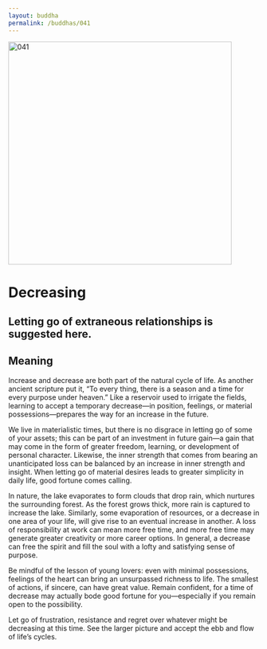 ```yaml
---
layout: buddha
permalink: /buddhas/041
---
```


<div class="uk-text-center">
<img src="{{"/assets/img/buddhas/buddha-041.jpg" | relative_url}}" alt="041"  width="448" height="448"></div>

# Decreasing

## Letting go of extraneous relationships is suggested here.

## Meaning

Increase and decrease are both part of the natural cycle of life. As another ancient scripture put it, “To every thing, there is a season and a time for every purpose under heaven.” Like a reservoir used to irrigate the fields, learning to accept a temporary decrease—in position, feelings, or material possessions—prepares the way for an increase in the future.

We live in materialistic times, but there is no disgrace in letting go of some of your assets; this can be part of an investment in future gain—a gain that may come in the form of greater freedom, learning, or development of personal character. Likewise, the inner strength that comes from bearing an unanticipated loss can be balanced by an increase in inner strength and insight. When letting go of material desires leads to greater simplicity in daily life, good fortune comes calling.

In nature, the lake evaporates to form clouds that drop rain, which nurtures the surrounding forest. As the forest grows thick, more rain is captured to increase the lake. Similarly, some evaporation of resources, or a decrease in one area of your life, will give rise to an eventual increase in another. A loss of responsibility at work can mean more free time, and more free time may generate greater creativity or more career options. In general, a decrease can free the spirit and fill the soul with a lofty and satisfying sense of purpose.

Be mindful of the lesson of young lovers: even with minimal possessions, feelings of the heart can bring an unsurpassed richness to life. The smallest of actions, if sincere, can have great value. Remain confident, for a time of decrease may actually bode good fortune for you—especially if you remain open to the possibility.

Let go of frustration, resistance and regret over whatever might be decreasing at this time. See the larger picture and accept the ebb and flow of life’s cycles.

